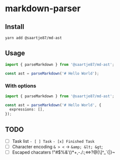 # markdown-parser

## Install

```sh
yarn add @saartje87/md-ast
```

## Usage

```ts
import { parseMarkdown } from '@saartje87/md-ast';

const ast = parseMarkdown('# Hello World');
```

### With options

```ts
import { parseMarkdown } from '@saartje87/md-ast';

const ast = parseMarkdown('# Hello World', {
  expressions: [],
});
```

## TODO

- [ ] Task list `- [ ] Task` `- [x] Finished Task`
- [ ] Character encoding `& > <` -> `&amp; &lt; &gt`;
- [ ] Escaped chacaters \!\"\#\$\%\&\'\(\)\*\+\,\-\.\/\:\;\<\=\>\?\@\[\\\]\^\_\`\{\|\}\~
